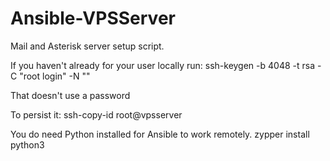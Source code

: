 # Ansible-VPSServer
Mail and Asterisk server setup script.

If you haven't already for your user locally run: ssh-keygen -b 4048 -t rsa -C "root login" -N ""

That doesn't use a password

To persist it: ssh-copy-id root@vpsserver

You do need Python installed for Ansible to work remotely.
zypper install python3

